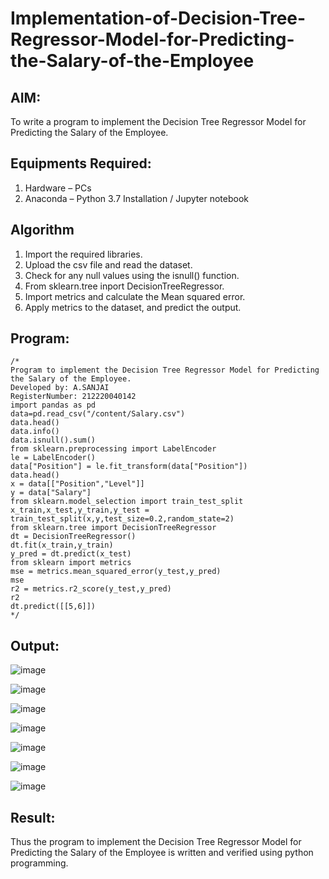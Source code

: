 # Implementation-of-Decision-Tree-Regressor-Model-for-Predicting-the-Salary-of-the-Employee

## AIM:
To write a program to implement the Decision Tree Regressor Model for Predicting the Salary of the Employee.

## Equipments Required:
1. Hardware – PCs
2. Anaconda – Python 3.7 Installation / Jupyter notebook

## Algorithm
1. Import the required libraries.
2. Upload the csv file and read the dataset.
3. Check for any null values using the isnull() function.
4. From sklearn.tree inport DecisionTreeRegressor.
5. Import metrics and calculate the Mean squared error.
6. Apply metrics to the dataset, and predict the output. 

## Program:
```
/*
Program to implement the Decision Tree Regressor Model for Predicting the Salary of the Employee.
Developed by: A.SANJAI
RegisterNumber: 212220040142 
import pandas as pd
data=pd.read_csv("/content/Salary.csv")
data.head()
data.info()
data.isnull().sum()
from sklearn.preprocessing import LabelEncoder
le = LabelEncoder()
data["Position"] = le.fit_transform(data["Position"])
data.head()
x = data[["Position","Level"]]
y = data["Salary"]
from sklearn.model_selection import train_test_split
x_train,x_test,y_train,y_test = train_test_split(x,y,test_size=0.2,random_state=2)
from sklearn.tree import DecisionTreeRegressor
dt = DecisionTreeRegressor()
dt.fit(x_train,y_train)
y_pred = dt.predict(x_test)
from sklearn import metrics
mse = metrics.mean_squared_error(y_test,y_pred)
mse
r2 = metrics.r2_score(y_test,y_pred)
r2
dt.predict([[5,6]])
*/
```

## Output:
![image](https://user-images.githubusercontent.com/95969295/204552593-af7ef185-4e71-4203-9e0e-86710ccad863.png)

![image](https://user-images.githubusercontent.com/95969295/204552699-949481ec-7260-4090-9283-28b49d3c6d93.png)

![image](https://user-images.githubusercontent.com/95969295/204552826-b614f548-87ea-4fd8-a2fb-79c74b3399d9.png)

![image](https://user-images.githubusercontent.com/95969295/204552944-a637af64-11d3-4e07-87d6-f21ace194110.png)

![image](https://user-images.githubusercontent.com/95969295/204553038-278fd2e7-8075-4b8f-96de-5880c2992d32.png)

![image](https://user-images.githubusercontent.com/95969295/204553148-c8027273-ca3e-4a05-a812-0ecee8063951.png)

![image](https://user-images.githubusercontent.com/95969295/204553313-b662daf5-8a37-423c-9008-0aae2f14f0a9.png)


## Result:
Thus the program to implement the Decision Tree Regressor Model for Predicting the Salary of the Employee is written and verified using python programming.
